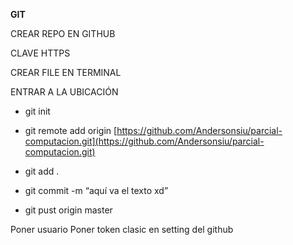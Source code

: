 **GIT**

CREAR REPO EN GITHUB

CLAVE HTTPS

CREAR FILE EN TERMINAL

ENTRAR A LA UBICACIÓN

- git init

- git remote add origin [https://github.com/Andersonsiu/parcial-computacion.git](https://github.com/Andersonsiu/parcial-computacion.git)

- git add .

- git commit -m “aquí va el texto xd”

- git pust origin master

Poner usuario
Poner token clasic en setting del github
